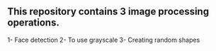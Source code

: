 ## This repository contains 3 image processing operations.
1- Face detection
2- To use grayscale
3- Creating random shapes
